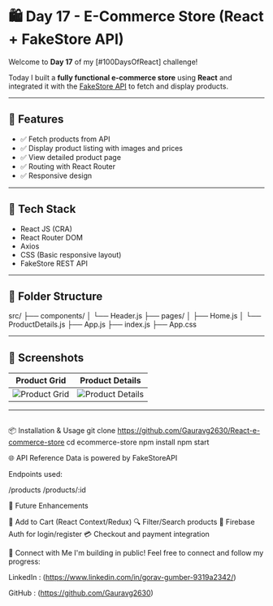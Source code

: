 # 🛍️ Day 17 - E-Commerce Store (React + FakeStore API)

Welcome to **Day 17** of my [#100DaysOfReact] challenge!

Today I built a **fully functional e-commerce store** using **React** and integrated it with the [FakeStore API](https://fakestoreapi.com/) to fetch and display products.

---

## 🚀 Features

- ✅ Fetch products from API
- ✅ Display product listing with images and prices
- ✅ View detailed product page
- ✅ Routing with React Router
- ✅ Responsive design

---

## 🧰 Tech Stack

- React JS (CRA)
- React Router DOM
- Axios
- CSS (Basic responsive layout)
- FakeStore REST API

---

## 📂 Folder Structure

src/
├── components/
│ └── Header.js
├── pages/
│ ├── Home.js
│ └── ProductDetails.js
├── App.js
├── index.js
├── App.css


---

## 📸 Screenshots

| Product Grid | Product Details |
|--------------|-----------------|
| ![Product Grid](Screenshot%20(472)) | ![Product Details](Screenshot%20(477)) |

---

## 
📦 Installation & Usage
git clone https://github.com/Gauravg2630/React-e-commerce-store
cd ecommerce-store
npm install
npm start

🌐 API Reference
Data is powered by FakeStoreAPI

Endpoints used:

/products
/products/:id

📝 Future Enhancements

🛒 Add to Cart (React Context/Redux)
🔍 Filter/Search products
🔐 Firebase Auth for login/register
💳 Checkout and payment integration

🔗 Connect with Me
I'm building in public! Feel free to connect and follow my progress:

LinkedIn : (https://www.linkedin.com/in/gorav-gumber-9319a2342/)

GitHub : (https://github.com/Gauravg2630)